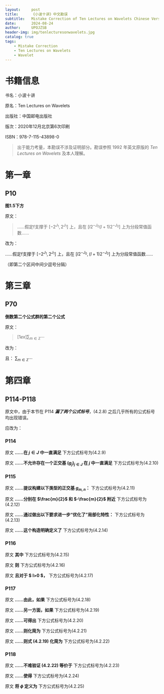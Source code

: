 ```yaml
---
layout:     post
title:      《小波十讲》中文勘误
subtitle:   Mistake Correction of Ten Lectures on Wavelets Chinese Version
date:       2024-08-24
author:     UPOJZSB
header-img: img/tenlecturesonwavelets.jpg
catalog: true
tags:
    - Mistake Correction
    - Ten Lectures on Wavelets
    - Wavelet
---
```


# 书籍信息

书名：小波十讲

原名：Ten Lectures on Wavelets

出版社：中国邮电出版社

版次：2020年12月北京第6次印刷

ISBN：978-7-115-43898-0

> 出于能力考量，本勘误不涉及证明部分。勘误参照 1992 年英文原版的 *Ten Lectures on Wavelets* 及本人理解。

# 第一章

## P10

**图1.5下方**

原文：

> ……假定f支撑于 $[-2^{J_1}, 2^{J_1}]$ 上，且在 $[l2^{-J_0}(l+1)2^{-J_0}]$ 上为分段常值函数……

改为：

……假定f支撑于 $[-2^{J_1}, 2^{J_1}]$ 上，且在 $[l2^{-J_0}, (l+1)2^{-J_0}]$ 上为分段常值函数……

（即第二个区间中间少逗号分隔）

# 第三章

## P70

**倒数第二个公式群的第二个公式**

原文：

> $[1ex]\sum_{m\in\mathbb{Z}}\cdots$

改为：

且：
$\sum_{m\in\mathbb{Z}}\cdots$

# 第四章

## P114-P118

原文中，由于本节在 P114 ***漏了两个公式标号***，(4.2.8) 之后几乎所有的公式标号均出现错误。

应改为：

### P114

原文 **……在 $j \in J$ 中一直满足** 下方公式标号为(4.2.9)

原文 **……不允许存在一个正交基 $(g_j)_{j\in J}$ 在 $j$ 中一直满足** 下方公式标号为(4.2.10)

### P115

原文 **……提议构建以下类型的正交基 $g_{m, n}$：** 下方公式标号为(4.2.11)

原文 **……分别在 $\frac{m}{2}$ 和 $-\frac{m}{2}$ 附近** 下方公式标号为(4.2.12)

原文 **……通过做出以下要求进一步“优化了”局部化特性：** 下方公式标号为(4.2.13)

原文 **……这个构造明确定义了** 下方公式标号为(4.2.14)

### P116

原文 **其中** 下方公式标号为(4.2.15)

原文 **则** 下方公式标号为(4.2.16)

原文 **且对于 $ l>0 $，** 下方公式标号为(4.2.17)

### P117

原文 **……由此，如果** 下方公式标号为(4.2.18)

原文 **……另一方面，如果** 下方公式标号为(4.2.19)

原文 **……可得出** 下方公式标号为(4.2.20)

原文 **……则化简为** 下方公式标号为(4.2.21)

原文 **……则式 (4.2.19) 化简为** 下方公式标号为(4.2.22)

### P118

原文 **……不难验证 (4.2.22) 等价于** 下方公式标号为(4.2.23)

原文 **……使得** 下方公式标号为(4.2.24)

原文 **将 $\phi$ 定义为** 下方公式标号为(4.2.25)
